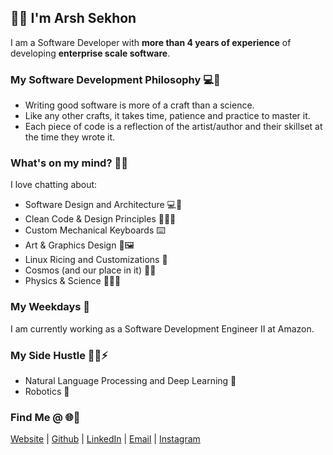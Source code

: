 ## 👋🏻 I'm Arsh Sekhon

I am a Software Developer with **more than 4 years of experience** of developing **enterprise scale software**.

### My Software Development Philosophy 💻💭
- Writing good software is more of a craft than a science. 
- Like any other crafts, it takes time, patience and practice to master it. 
- Each piece of code is a reflection of the artist/author and their skillset at the time they wrote it.


### What's on my mind? 🧠💬
I love chatting about:
-  Software Design and Architecture 💻📐
- Clean Code & Design Principles 👩‍💻🧼
- Custom Mechanical Keyboards ⌨️ 
- Art & Graphics Design 🎨🖼 
- Linux Ricing and Customizations 🐧
- Cosmos (and our place in it) 🌌🚀
- Physics & Science 🧪👨‍🔬

### My Weekdays 👔
I am currently working as a Software Development Engineer II at Amazon.

### My Side Hustle 👷‍♂⚡
- Natural Language Processing and Deep Learning 🔢
- Robotics 🤖

### Find Me @ 🌐🤙
[Website](https://arshsekhon.com) | [Github](https://github.com/ArshSekhon) | [LinkedIn](https://www.linkedin.com/in/arsh-sekhon/) | [Email](mailto:arshs3khon@gmail.com) | [Instagram](https://www.instagram.com/sincerely_arsh/) 
